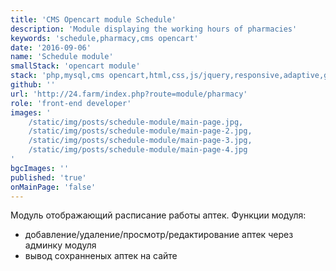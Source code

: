 ```yaml
---
title: 'CMS Opencart module Schedule'
description: 'Module displaying the working hours of pharmacies'
keywords: 'schedule,pharmacy,cms opencart'
date: '2016‑09‑06'
name: 'Schedule module'
smallStack: 'opencart module'
stack: 'php,mysql,cms opencart,html,css,js/jquery,responsive,adaptive,git,bitbucket'
github: ''
url: 'http://24.farm/index.php?route=module/pharmacy'
role: 'front-end developer'
images: '
    /static/img/posts/schedule-module/main-page.jpg,
    /static/img/posts/schedule-module/main-page-2.jpg,
    /static/img/posts/schedule-module/main-page-3.jpg,
    /static/img/posts/schedule-module/main-page-4.jpg
'
bgcImages: ''
published: 'true'
onMainPage: 'false'
---
```


Модуль отображающий расписание работы аптек. Функции модуля:

- добавление/удаление/просмотр/редактирование аптек через админку модуля
- вывод сохранненых аптек на сайте